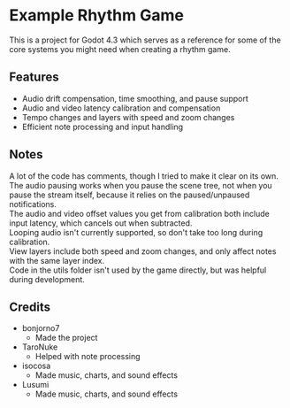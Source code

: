# Example Rhythm Game
This is a project for Godot 4.3 which serves as a reference for
some of the core systems you might need when creating a rhythm game.

## Features
- Audio drift compensation, time smoothing, and pause support
- Audio and video latency calibration and compensation
- Tempo changes and layers with speed and zoom changes
- Efficient note processing and input handling

## Notes
A lot of the code has comments, though I tried to make it clear on its own.  
The audio pausing works when you pause the scene tree, not when you pause
the stream itself, because it relies on the paused/unpaused notifications.  
The audio and video offset values you get from calibration
both include input latency, which cancels out when subtracted.  
Looping audio isn't currently supported,
so don't take too long during calibration.  
View layers include both speed and zoom changes,
and only affect notes with the same layer index.  
Code in the utils folder isn't used by the game directly,
but was helpful during development.  

## Credits
- bonjorno7
  - Made the project
- TaroNuke
  - Helped with note processing
- isocosa
  - Made music, charts, and sound effects
- Lusumi
  - Made music, charts, and sound effects

